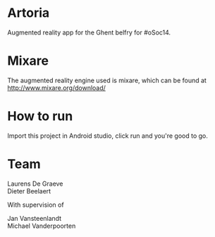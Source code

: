 Artoria
=======

Augmented reality app for the Ghent belfry for #oSoc14.


Mixare
=======

The augmented reality engine used is mixare, which can be found at http://www.mixare.org/download/

How to run
========
Import this project in Android studio, click run and you're good to go.


Team
=======
  Laurens De Graeve <br />
  Dieter Beelaert <br />
  
With supervision of <br />

  Jan Vansteenlandt <br />
  Michael Vanderpoorten <br />

